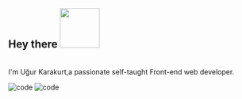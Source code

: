 
## Hey there <img src="https://media.giphy.com/media/PjgoQXboUEa3fC3DWX/giphy.gif" width="80px">

</br>
 I'm Uğur Karakurt,a passionate self-taught Front-end web developer.

![code](https://media.giphy.com/media/UoLt6Tm8wlSnWGfSFs/giphy.gif) ![code](https://media.giphy.com/media/XH9wwXfUXu91wAJwN5/giphy.gif)

 
 
  

